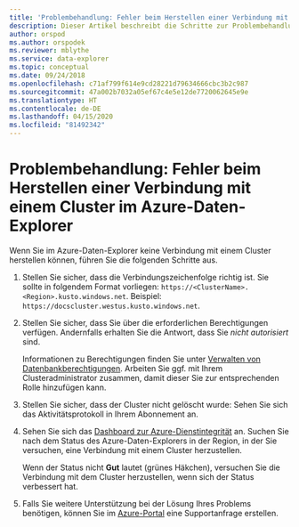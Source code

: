 ```yaml
---
title: 'Problembehandlung: Fehler beim Herstellen einer Verbindung mit einem Cluster in Azure Data Explorer'
description: Dieser Artikel beschreibt die Schritte zur Problembehandlung beim Herstellen einer Verbindung mit einem Cluster in Azure Data Explorer.
author: orspod
ms.author: orspodek
ms.reviewer: mblythe
ms.service: data-explorer
ms.topic: conceptual
ms.date: 09/24/2018
ms.openlocfilehash: c71af799f614e9cd28221d79634666cbc3b2c987
ms.sourcegitcommit: 47a002b7032a05ef67c4e5e12de7720062645e9e
ms.translationtype: HT
ms.contentlocale: de-DE
ms.lasthandoff: 04/15/2020
ms.locfileid: "81492342"
---
```

# <a name="troubleshoot-failure-to-connect-to-a-cluster-in-azure-data-explorer"></a>Problembehandlung: Fehler beim Herstellen einer Verbindung mit einem Cluster im Azure-Daten-Explorer

Wenn Sie im Azure-Daten-Explorer keine Verbindung mit einem Cluster herstellen können, führen Sie die folgenden Schritte aus.

1. Stellen Sie sicher, dass die Verbindungszeichenfolge richtig ist. Sie sollte in folgendem Format vorliegen: `https://<ClusterName>.<Region>.kusto.windows.net`. Beispiel: `https://docscluster.westus.kusto.windows.net`.

1. Stellen Sie sicher, dass Sie über die erforderlichen Berechtigungen verfügen. Andernfalls erhalten Sie die Antwort, dass Sie *nicht autorisiert* sind.

    Informationen zu Berechtigungen finden Sie unter [Verwalten von Datenbankberechtigungen](manage-database-permissions.md). Arbeiten Sie ggf. mit Ihrem Clusteradministrator zusammen, damit dieser Sie zur entsprechenden Rolle hinzufügen kann.

1. Stellen Sie sicher, dass der Cluster nicht gelöscht wurde: Sehen Sie sich das Aktivitätsprotokoll in Ihrem Abonnement an.

1. Sehen Sie sich das [Dashboard zur Azure-Dienstintegrität](https://azure.microsoft.com/status/) an. Suchen Sie nach dem Status des Azure-Daten-Explorers in der Region, in der Sie versuchen, eine Verbindung mit einem Cluster herzustellen.

    Wenn der Status nicht **Gut** lautet (grünes Häkchen), versuchen Sie die Verbindung mit dem Cluster herzustellen, wenn sich der Status verbessert hat.

1. Falls Sie weitere Unterstützung bei der Lösung Ihres Problems benötigen, können Sie im [Azure-Portal](https://portal.azure.com/#blade/Microsoft_Azure_Support/HelpAndSupportBlade/overview) eine Supportanfrage erstellen.